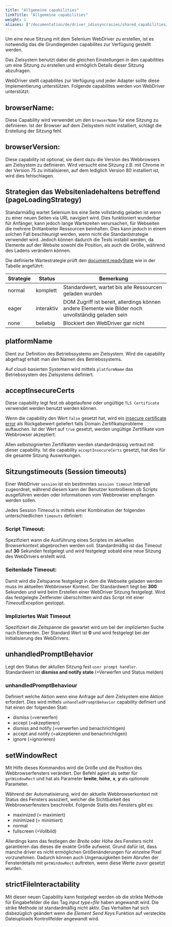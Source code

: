 ```yaml
---
title: "Allgemeine capabilities"
linkTitle: "Allgemeine capabilities"
weight: 1
aliases: ["/documentation/de/driver_idiosyncrasies/shared_capabilities/"]
---
```


Um eine neue Sitzung mit dem Selenium WebDriver zu erstellen,
ist es notwendig das die Grundlegenden capabilites zur Verfügung 
gestellt werden.

Das Zielsystem benutzt dabei die gleichen Einstellungen in den 
capabilities um eine Sitzung zu erstellen und ermöglich Details 
dieser Sitzung abzufragen.
 
WebDriver stellt capabilites zur Verfügung und jeder Adapter
sollte diese Implementierung unterstützen. Folgende capabilites 
werden von WebDriver unterstützt:

## browserName:

Diese Capability wird verwendet um den `browserName` für eine 
Sitzung zu definieren. Ist der Browser auf dem Zielsystem nicht 
installiert, schlägt die Erstellung der Sitzung fehl.

## browserVersion: 

Diese capability ist optional, sie dient dazu die Version
des Webbrowsers am Zielsystem zu definieren. Wird versucht 
eine Sitzung z.B. mit Chrome in der Version 75 zu initialisieren, 
auf dem lediglich Version 80 installiert ist, wird dies fehlschlagen.

## Strategien das Websitenladehaltens betreffend (pageLoadingStrategy)

Standarmäßig wartet Selenium bis eine Seite vollständig geladen ist wenn 
zu einer neuen Seiten via URL navigiert wird. Dies funktioniert wunderbar
für Anfänger, kann jedoch lange Wartezeiten verursachen, für Webseiten die
mehrere Drittanbieter Ressourcen beinhalten. Dies kann jedoch in einem 
solchen Fall beschleunigt werden, wenn nicht die Standardstrategie verwendet 
wird. Jedoch können dadurch die Tests instabil werden, da Elemente auf der Website sowohl
 die Position, als auch die Größe, während des Ladens verändern können. 
 
 Die definierte Wartestrategie prüft den 
 [document.readyState](//developer.mozilla.org/de/docs/Web/API/Document/readyState)
wie in der Tabelle angeführt:

| Strategie | Status  | Bemerkung |
| -------- | ----------- | ----- |
| normal | komplett | Standardwert, wartet bis alle Ressourcen geladen wurden |
| eager | interaktiv | DOM Zugriff ist bereit, allerdings können andere Elemente wie Bilder noch unvollständig geladen sein |
| none | beliebig | Blockiert den WebDriver gar nicht |


## platformName

Dient zur Definition des Betriebssystems am Zielsystem. Wird
die capability abgefragt erhält man den Namen des Betriebssystems.

Auf cloud-basierten Systemen wird mittels `platformName` das
Betriebssystem des Zielsystems definiert.

## acceptInsecureCerts

Diese capability legt fest ob abgelaufene oder ungültige 
`TLS Certificate` verwendet werden benutzt werden können.

Wenn die capability den Wert `false` gesetzt hat, wird ein
[insecure certificate error](//developer.mozilla.org/de/docs/Web/WebDriver/Errors/InsecureCertificate) 
als Rückgabewert geliefert falls Domain Zertifikatsprobleme 
auftauchen. Ist der Wert auf `true` gesetzt, werden ungültige
 Zertifikate vom Webbrowser akzeptiert.
 
Allen selbstsignierten Zertifikaten werden standardmässig vertraut
mit dieser capability. Ist die capability `acceptInsecureCerts`
gesetzt, hat dies für die gesamte Sitzung Auswirkungen.

## Sitzungstimeouts (Session timeouts)

Einer WebDriver `session` ist ein bestimmtes `session timeout`
Intervall zugeordnet, während diesem kann der Benutzer 
kontrollieren ob Scripts ausgeführen werden oder Informationen
vom Webbrowser empfangen werden sollen.

Jedes Session Timeout is mittels einer Kombination
der folgenden unterschiedlichen `timeouts` definiert:

### Script Timeout:
Spezifiziert wann die Ausführung eines Scriptes im aktuellen
Browserkontext abgebrochen werden soll. Standardmäßig ist das
Timeout auf **30** Sekunden festgelegt und wird festgelegt
sobald eine neue Sitzung des WebDrivers erstellt wird.

### Seitenlade Timeout:
Damit wird die Zeitspanne festgelegt in dem die Webseite
geladen werden muss im aktuellen Webbrowser Kontext.
Der Standardwert liegt bei **300** Sekunden und wird 
beim Erstellen einer WebDriver Sitzung festgelegt. Wird das 
festgelegte Zeitfenster überschritten wird das Script mit einer
_TimeoutException_ gestoppt.

### Impliziertes Wait Timeout

Spezifiziert die Zeitspanne die gewartet wird um
bei der implizierten Suche nach Elementen. Der Standard 
Wert ist **0** und wird festgelegt bei der Initialisierung
des WebDrivers.

## unhandledPromptBehavior

Legt den Status der aktullen Sitzung fest `user prompt handler`.
Standardwert ist **dismiss and notify state** (=Verwerfen und Status melden)

### unhandledPromptBehaviour

Definiert welche Aktion wenn eine Anfrage auf dem Zielsystem
eine Aktion erfordert. Dies wird mittels `unhandledPromptBehavior` 
capability definiert und hat einen der folgenden Stati:

* dismiss (=verwerfen)
* accept (=akzeptieren)
* dismiss and notify (=verwerfen und benachrichtigen)
* accept and notify (=akzeptieren und benachrichtigen)
* ignore (=ignorieren)
 
## setWindowRect

Mit Hilfe dieses Kommandos wird die Größe und die Position
des Webbrowserfensters verändert. Der Befehl agiert als setter
für `getWindowRect` und hat als Parameter **breite**, **höhe**, 
**x**, **y** als _optionale_ Parameter.


Während der Automatisierung, wird der aktuelle Webbrowserkontext
mit Status des Fensters assoziert, welcher die Sichtbarkeit des
Webbrowserfensters beschreibt. Folgende Statis des Fensters gibt es:

* maximized (= maximiert)
* minimized (= minimiert)
* normal
* fullscreen (=Vollbild)

Allerdings kann das festlegen der _Breite_ oder _Höhe_ des 
Fensters nicht garantieren das dieses die exakte Größe aufweist.
Grund dafür ist, dass manche driver es nicht ermöglichen 
Größenänderungen für einzelne Pixel vorzunehmen. Dadurch können
auch Ungenauigkeiten beim Abrufen der Fensterdetails mit `getWindowRect`
auftreten, wenn diese Werte zuvor gesetzt wurden.

## strictFileInteractability

Mit dieser neuen Capability kann festgelegt werden ob die 
strikte Methode für Eingabefelder die das Tag _input type=file_ haben 
angewandt wird. Die strike Methode ist standardmäßig nicht aktiv. 
Das Verhalten hat sich disbezüglich geändert wenn die _Element Send Keys_ 
Funktion auf versteckte Dateiuploads Kontrollfelder angewandt wird.